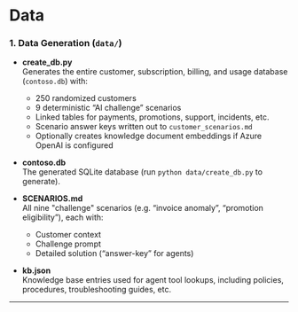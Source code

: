 # Data

### 1. Data Generation (`data/`)  
  
- **create_db.py**    
  Generates the entire customer, subscription, billing, and usage database (`contoso.db`) with:  
    - 250 randomized customers  
    - 9 deterministic “AI challenge” scenarios  
    - Linked tables for payments, promotions, support, incidents, etc.  
    - Scenario answer keys written out to `customer_scenarios.md`  
    - Optionally creates knowledge document embeddings if Azure OpenAI is configured  
  
- **contoso.db**    
  The generated SQLite database (run `python data/create_db.py` to generate).  
  
- **SCENARIOS.md**    
  All nine "challenge" scenarios (e.g. “invoice anomaly”, “promotion eligibility”), each with:  
  - Customer context  
  - Challenge prompt  
  - Detailed solution (“answer-key” for agents)  
  
- **kb.json**    
  Knowledge base entries used for agent tool lookups, including policies, procedures, troubleshooting guides, etc.  
  
---  
 